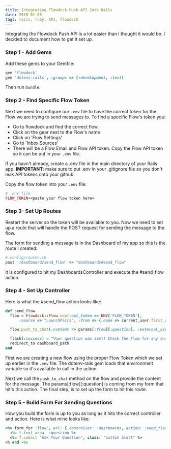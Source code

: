 ```yaml
---
title: Integrating Flowdock Push API Into Rails
date: 2015-01-05 
tags: rails, ruby, API, flowdock
---
```


Integrating the Flowdock Push API is a lot easier than I thought it would be.  I decided to document how to get it set up.

### Step 1 - Add Gems

Add these gems to your Gemfile:   

```ruby  
gem 'flowdock'  
gem 'dotenv-rails', :groups => [:development, :test]
```  

Then run `bundle`.  

### Step 2 - Find Specific Flow Token 

Next we need to configure our `.env` file to have the correct token for the Flow we are trying to send messages to.  To find a specific Flow's token you:

*  Go to flowdock and find the correct flow.
*  Click on the gear next to the Flow's name
*  Click on 'Flow Settings'
*  Go to 'Inbox Sources'
*  There will be a Flow Email and Flow API token.  Copy the Flow API token so it can be put in your ``.env`` file.

If you havn't already, create a .env file in the main directory of your Rails app.  **IMPORTANT**: make sure to put .env in your .gitignore file so you don't leak API tokens onto your github.

Copy the flow token into your `.env` file:  

```ruby  
# .env file
FLOW_TOKEN=<paste your flow token here>
```

### Step 3- Set Up Routes
Restart the server so the token will be available to you.  Now we need to set up a route that will handle the POST request for sending the message to the flow.  

The form for sending a message is in the Dashboard of my app so this is the route I created:  

```ruby  
# config/routes.rb
post '/dashboard/send_flow' => "dashboards#send_flow"
```

It is configured to hit my DashboardsController and execute the #send_flow action.

### Step 4 - Set Up Controller

Here is what the #send_flow action looks like:

```ruby
def send_flow
  flow = Flowdock::Flow.new(:api_token => ENV['FLOW_TOKEN'],
      :source => "LaunchPairs", :from => {:name => current_user.first_name, :address => current_user.email})

  flow.push_to_chat(:content => params[:flow][:question], :external_user_name => current_user.first_name.gsub!(/\s/, ""))

  flash[:success] = "Your question was sent! Check the flow for any answers"
  redirect_to dashboard_path
end 
```
First we are creating a new flow using the proper Flow Token which we set up earlier in the ``.env`` file. The dotenv-rails gem loads that environment variable so it's available to call in the action.  

Next we call the ``push_to_chat`` method on the flow and provide the content for the message.  The params[:flow][:question] is coming from my form that hit's this action.  The final step, is to set up the form to hit this route.

### Step 5 - Build Form For Sending Questions

How you build the form is up to you as long as it hits the correct controller and action.  Here is what mine looks like:  

```ruby  
<%= form_for 'flow', url: { controller: :dashboards, action: :send_flow } do |f|  %>
  <%= f.text_area  :question %>
  <%= f.submit "Ask Your Question", class: "button alert" %>
<% end -%>
```




